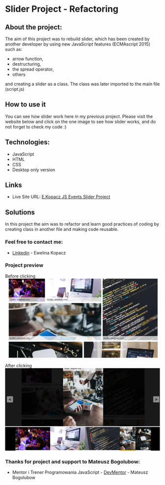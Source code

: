 # Slider Project - Refactoring

## About the project:
The aim of this project was to rebuild slider, which has been created by another developer by using new JavaScript features (ECMAscript 2015) such as:
-	arrow function,
-	destructuring,
-	the spread operator,
-   others

and creating a slider as a class. The class was later imported to the main file (script.js)


## How to use it
You can see how slider work here in my previous project. Please visit the website below and click on the one image to see how slider works, and do not forget to check my code :)

## Technologies:

* JavaScript
* HTML
* CSS
* Desktop only version

## Links

* Live Site URL: [E.Kopacz JS Events Slider Project](https://ekopacz-js-events-project.netlify.app)

## Solutions
In this project the aim was to refactor and learn good practices of coding by creating class in another file and making code reusable.

### Feel free to contact me:

* [Linkedin](https://www.linkedin.com/in/ewelina-kopacz-929559100/) - Ewelina Kopacz

### Project preview

Before clicking
![Project-preview](./assets/preview/screen1.png)

After clicking
![Project-preview](./assets/preview/screen2.png)


### Thanks for project and support to Mateusz Bogolubow:
* Mentor i Trener Programowania JavaScript - [DevMentor](https://devmentor.pl/) - Mateusz Bogolubow

